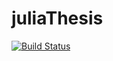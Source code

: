 # juliaThesis

[![Build Status](https://github.com/KaiErikNiermann/juliaThesis.jl/actions/workflows/CI.yml/badge.svg?branch=main)](https://github.com/KaiErikNiermann/juliaThesis.jl/actions/workflows/CI.yml?query=branch%3Amain)
